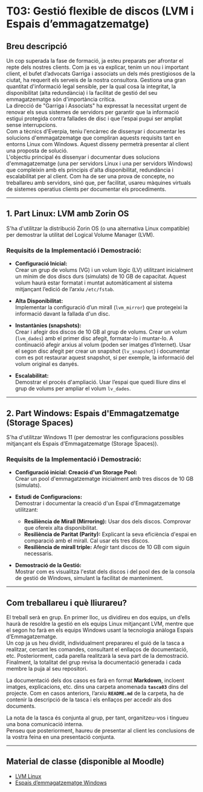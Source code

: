 # T03: Gestió flexible de discos (LVM i Espais d’emmagatzematge)

## Breu descripció
Un cop superada la fase de formació, ja esteu preparats per afrontar el repte dels nostres clients. Com ja es va explicar, tenim un nou i important client, el bufet d’advocats Garriga i associats un dels més prestigiosos de la ciutat, ha requerit els serveis de la nostra consultora. Gestiona una gran quantitat d'informació legal sensible, per la qual cosa la integritat, la disponibilitat (alta redundància) i la facilitat de gestió del seu emmagatzematge són d'importància crítica.  
La direcció de "Garriga i Associats" ha expressat la necessitat urgent de renovar els seus sistemes de servidors per garantir que la informació estigui protegida contra fallades de disc i que l'espai pugui ser ampliat sense interrupcions.  
Com a tècnics d'Everpia, teniu l'encàrrec de dissenyar i documentar les solucions d'emmagatzematge que compliran aquests requisits tant en entorns Linux com Windows. Aquest disseny permetrà presentar al client una proposta de solució.  
L'objectiu principal és dissenyar i documentar dues solucions d'emmagatzematge (una per servidors Linux i una per servidors Windows) que compleixin amb els principis d'alta disponibilitat, redundància i escalabilitat per al client. Com ha de ser una prova de concepte, no treballareu amb servidors, sinó que, per facilitat, usareu màquines virtuals de sistemes operatius clients per documentar els procediments.  

---

## 1. Part Linux: LVM amb Zorin OS
S'ha d'utilitzar la distribució Zorin OS (o una alternativa Linux compatible) per demostrar la utilitat del Logical Volume Manager (LVM).

### Requisits de la Implementació i Demostració:
- **Configuració Inicial:**  
  Crear un grup de volums (VG) i un volum lògic (LV) utilitzant inicialment un mínim de dos discs durs (simulats) de 10 GB de capacitat. Aquest volum haurà estar formatat i muntat automàticament al sistema mitjançant l’edició de l’arxiu `/etc/fstab`.

- **Alta Disponibilitat:**  
  Implementar la configuració d’un mirall (`lvm_mirror`) que protegeixi la informació davant la fallada d'un disc.

- **Instantànies (snapshots):**  
  Crear i afegir dos discos de 10 GB al grup de volums. Crear un volum (`lvm_dades`) amb el primer disc afegit, formatar-lo i muntar-lo. A continuació afegir arxius al volum (poden ser imatges d’Internet). Usar el segon disc afegit per crear un snapshot (`lv_snapshot`) i documentar com es pot restaurar aquest snapshot, si per exemple, la informació del volum original es danyés.

- **Escalabilitat:**  
  Demostrar el procés d'ampliació. Usar l’espai que quedi lliure dins el grup de volums per ampliar el volum `lv_dades`.

---

## 2. Part Windows: Espais d'Emmagatzematge (Storage Spaces)
S'ha d'utilitzar Windows 11 (per demostrar les configuracions possibles mitjançant els Espais d'Emmagatzematge (Storage Spaces)).

### Requisits de la Implementació i Demostració:
- **Configuració inicial: Creació d'un Storage Pool:**  
  Crear un pool d'emmagatzematge inicialment amb tres discos de 10 GB (simulats).

- **Estudi de Configuracions:**  
  Demostrar i documentar la creació d'un Espai d'Emmagatzematge utilitzant:
  - **Resiliència de Mirall (Mirroring):** Usar dos dels discos. Comprovar que ofereix alta disponibilitat.  
  - **Resiliència de Paritat (Parity):** Explicant la seva eficiència d'espai en comparació amb el mirall. Cal usar els tres discos.  
  - **Resiliència de mirall triple:** Afegir tant discos de 10 GB com siguin necessaris.

- **Demostració de la Gestió:**  
  Mostrar com es visualitza l'estat dels discos i del pool des de la consola de gestió de Windows, simulant la facilitat de manteniment.

---

## Com treballareu i què lliurareu?
El treball serà en grup. En primer lloc, us dividireu en dos equips, un d’ells haurà de resoldre la gestió en els equips Linux mitjançant LVM, mentre que el segon ho farà en els equips Windows usant la tecnologia anàloga Espais d’Emmagatzematge.  
Un cop ja us heu dividit, individualment preparareu el guió de la tasca a realitzar, cercant les comandes, consultant el enllaços de documentació, etc. Posteriorment, cada parella realitzarà la seva part de la demostració.  
Finalment, la totalitat del grup revisa la documentació generada i cada membre la puja al seu repositori.  

La documentació dels dos casos es farà en format **Markdown**, incloent imatges, explicacions, etc. dins una carpeta anomenada **`tasca03`** dins del projecte. Com en casos anteriors, l’arxiu **`README.md`** de la carpeta, ha de contenir la descripció de la tasca i els enllaços per accedir als dos documents.  

La nota de la tasca és conjunta al grup, per tant, organitzeu-vos i tingueu una bona comunicació interna.  
Penseu que posteriorment, haureu de presentar al client les conclusions de la vostra feina en una presentació conjunta.  

---

## Material de classe (disponible al Moodle)
- [LVM Linux](https://docs.google.com/presentation/d/1EFSMfLQRM0wvxRFEvXLN0oaiBq3goWNQ/edit?usp=sharing&ouid=104728425662496836733&rtpof=true&sd=true)
- [Espais d’emmagatzematge Windows](https://docs.google.com/presentation/d/1Xi9atPzB6fmiLM0qmKP2PxBrixb-s-ZB/edit?usp=sharing&ouid=104728425662496836733&rtpof=true&sd=true)

